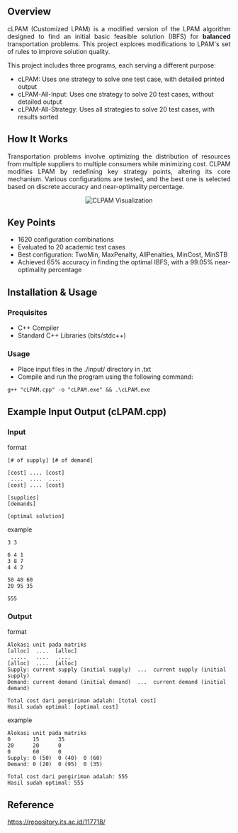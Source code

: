 ## Overview  
<p align="justify">  
cLPAM (Customized LPAM) is a modified version of the LPAM algorithm designed to find an initial basic feasible solution (IBFS) for <b>balanced</b> transportation problems. This project explores modifications to LPAM's set of rules to improve solution quality.  
</p>  

This project includes three programs, each serving a different purpose:
- cLPAM: Uses one strategy to solve one test case, with detailed printed output
- cLPAM-All-Input: Uses one strategy to solve 20 test cases, without detailed output
- cLPAM-All-Strategy: Uses all strategies to solve 20 test cases, with results sorted

## How It Works  
<p align="justify">  
Transportation problems involve optimizing the distribution of resources from multiple suppliers to multiple consumers while minimizing cost. CLPAM modifies LPAM by redefining key strategy points, altering its core mechanism. Various configurations are tested, and the best one is selected based on discrete accuracy and near-optimality percentage.  
</p>  

<p align="center">  
  <img src="https://github.com/user-attachments/assets/a5c16d15-33db-4c70-84d3-233300eee99f" alt="CLPAM Visualization">  
</p>  

## Key Points
- 1620 configuration combinations
- Evaluated to 20 academic test cases
- Best configuration: TwoMin, MaxPenalty, AllPenalties, MinCost, MinSTB
- Achieved 65% accuracy in finding the optimal IBFS, with a 99.05% near-optimality percentage

## Installation & Usage 
### Prequisites
- C++ Compiler
- Standard C++ Libraries (bits/stdc++)
### Usage
- Place input files in the ./input/ directory in .txt
- Compile and run the program using the following command:
```
g++ "cLPAM.cpp" -o "cLPAM.exe" && .\cLPAM.exe
```

## Example Input Output (cLPAM.cpp)
### Input
format 
```
[# of supply] [# of demand]

[cost] .... [cost]
 ....  ....  ....
[cost] .... [cost]

[supplies]
[demands]

[optimal solution]
```
example
```
3 3

6 4 1 
3 8 7
4 4 2

50 40 60
20 95 35

555
```

### Output
format
```
Alokasi unit pada matriks
[alloc]  ....  [alloc]
 .....   ....   ....
[alloc]  ....  [alloc]
Supply: current supply (initial supply)  ...  current supply (initial supply)
Demand: current demand (initial demand)  ...  current demand (initial demand)

Total cost dari pengiriman adalah: [total cost]
Hasil sudah optimal: [optimal cost]
```
example
```
Alokasi unit pada matriks
0       15      35
20      20      0
0       60      0
Supply: 0 (50)  0 (40)  0 (60)
Demand: 0 (20)  0 (95)  0 (35)

Total cost dari pengiriman adalah: 555
Hasil sudah optimal: 555
```

## Reference
https://repository.its.ac.id/117718/

